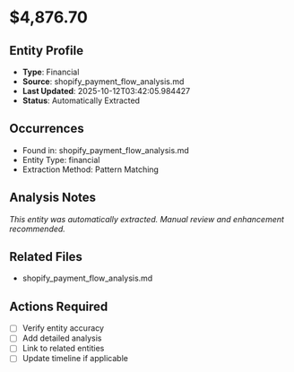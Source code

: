 # $4,876.70

## Entity Profile
- **Type**: Financial
- **Source**: shopify_payment_flow_analysis.md
- **Last Updated**: 2025-10-12T03:42:05.984427
- **Status**: Automatically Extracted

## Occurrences
- Found in: shopify_payment_flow_analysis.md
- Entity Type: financial
- Extraction Method: Pattern Matching

## Analysis Notes
*This entity was automatically extracted. Manual review and enhancement recommended.*

## Related Files
- shopify_payment_flow_analysis.md

## Actions Required
- [ ] Verify entity accuracy
- [ ] Add detailed analysis
- [ ] Link to related entities
- [ ] Update timeline if applicable
